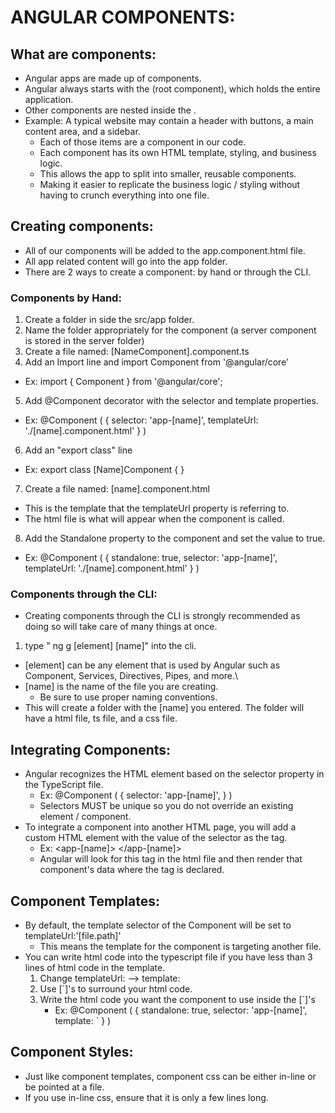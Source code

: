 # ANGULAR COMPONENTS:

## What are components:
 - Angular apps are made up of components.
 - Angular always starts with the <app-root> (root component), which holds the entire application. 
 - Other components are nested inside the <app-root>.
 - Example: A typical website may contain a header with buttons, a main content area, and a sidebar.
   - Each of those items are a component in our code. 
   - Each component has its own HTML template, styling, and business logic. 
   - This allows the app to split into smaller, reusable components. 
   - Making it easier to replicate the business logic / styling without having to crunch everything into one file.

## Creating components:
 - All of our components will be added to the app.component.html file.
 - All app related content will go into the app folder.
 - There are 2 ways to create a component: by hand or through the CLI.

### Components by Hand:
 1. Create a folder in side the src/app folder.
 2. Name the folder appropriately for the component (a server component is stored in the server folder)
 3. Create a file named: [NameComponent].component.ts
 4. Add an Import line and import Component from '@angular/core'
   - Ex: import { Component } from '@angular/core';
 5. Add @Component decorator with the selector and template properties.
   - Ex: @Component ( { 
           selector: 'app-[name]',
           templateUrl: './[name].component.html'
           } )
 6. Add an "export class" line
   - Ex: export class [Name]Component {  }
 7. Create a file named: [name].component.html
   - This is the template that the templateUrl property is referring to.
   - The html file is what will appear when the component is called.
 8. Add the Standalone property to the component and set the value to true.
   - Ex: @Component ( { 
           standalone: true,
           selector: 'app-[name]',
           templateUrl: './[name].component.html'
           } )


### Components through the CLI:
 - Creating components through the CLI is strongly recommended as doing so will take care of many things at once.
 1. type " ng g [element] [name]" into the cli.
   - [element] can be any element that is used by Angular such as Component, Services, Directives, Pipes, and more.\
   - [name] is the name of the file you are creating.
     - Be sure to use proper naming conventions.
 - This will create a folder with the [name] you entered. The folder will have a html file, ts file, and a css file.

## Integrating Components:
 - Angular recognizes the HTML element based on the selector property in the TypeScript file.
   - Ex: @Component ( { 
           selector: 'app-[name]',
           } )
   - Selectors MUST be unique so you do not override an existing element / component.
 - To integrate a component into another HTML page, you will add a custom HTML element with the value of the selector as the tag.
   - Ex: <app-[name]> </app-[name]>
   - Angular will look for this tag in the html file and then render that component's data where the tag is declared.

## Component Templates:
 - By default, the template selector of the Component will be set to templateUrl:'[file.path]'
   - This means the template for the component is targeting another file.
 - You can write html code into the typescript file if you have less than 3 lines of html code in the template.
   1. Change templateUrl: --> template:
   2. Use [`]'s to surround your html code.
   3. Write the html code you want the component to use inside the [`]'s
      - Ex: @Component ( { 
           standalone: true,
           selector: 'app-[name]',
           template: `<app-name></app-name>
           } ) 

## Component Styles:
 - Just like component templates, component css can be either in-line or be pointed at a file.
 - If you use in-line css, ensure that it is only a few lines long.

